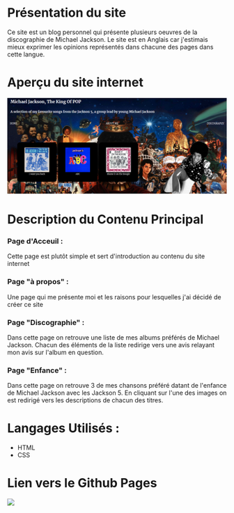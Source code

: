 #  Présentation du site

Ce site est un blog personnel qui présente plusieurs oeuvres de la discographie de Michael Jackson. Le site est en Anglais car j'estimais mieux exprimer les opinions représentés  dans chacune des pages dans cette langue.

# Aperçu du site internet

![](capture.png)

# Description du Contenu Principal

### Page d'Acceuil :
Cette page est plutôt simple et sert d'introduction au contenu du site internet
### Page "à propos" :
Une page qui me présente moi et les raisons pour lesquelles j'ai décidé de créer ce site
### Page "Discographie" :
Dans cette page on retrouve une liste de mes albums préférés de Michael Jackson. Chacun des éléments de la liste redirige vers une avis relayant mon avis sur l'album en question.

### Page "Enfance" :
Dans cette page on retrouve 3 de mes chansons préféré datant de l'enfance de Michael Jackson avec les Jackson 5. En cliquant sur l'une des images on est redirigé vers les descriptions de chacun des titres.
# Langages Utilisés :
- HTML
- CSS

# Lien vers le Github Pages
![](https://gylbtwnbrackets.github.io/Mon-site/)


